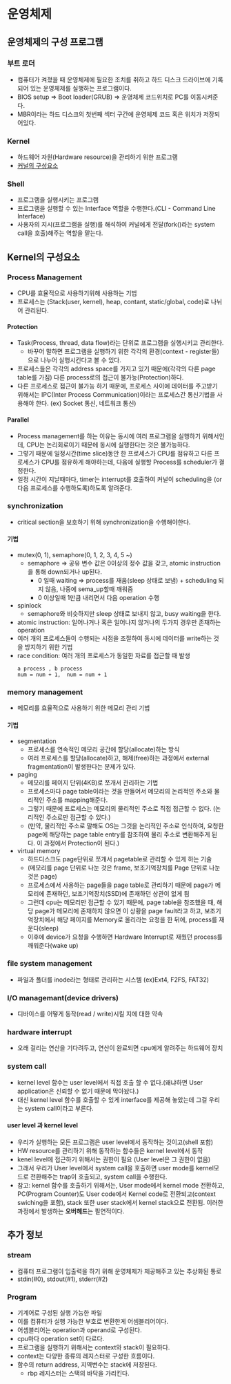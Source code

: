 # 운영체제

## 운영체제의 구성 프로그램

### 부트 로더

- 컴퓨터가 켜졌을 때 운영체제에 필요한 조치를 취하고 하드 디스크 드라이브에 기록되어 있는 운영체제를 실행하는 프로그램이다.
- BIOS setup => Boot loader(GRUB) => 운영체제 코드위치로 PC를 이동시켜준다.
- MBR이라는 하드 디스크의 첫번째 섹터 구간에 운영체제 코드 혹은 위치가 저장되어있다.

### Kernel

- 하드웨어 자원(Hardware resource)을 관리하기 위한 프로그램
- [커널의 구성요소](#kernel의-구성요소)

### Shell

- 프로그램을 실행시키는 프로그램
- 프로그램을 실행할 수 있는 Interface 역할을 수행한다.(CLI - Command Line Interface)
- 사용자의 지시(프로그램을 실행)를 해석하여 커널에게 전달(fork()라는 system call을 호출)해주는 역할을 맡는다.

## Kernel의 구성요소

### Process Management

- CPU를 효율적으로 사용하기위해 사용하는 기법
- 프로세스는 (Stack(user, kernel), heap, contant, static/global, code)로 나뉘어 관리된다.

#### Protection

- Task(Process, thread, data flow)라는 단위로 프로그램을 실행시키고 관리한다.
  - 바꾸어 말하면 프로그램을 실행하기 위한 각각의 환경(context - register들)으로 나누어 실행시킨다고 볼 수 있다.
- 프로세스들은 각각의 address space를 가지고 있기 때문에(각각의 다른 page table를 가짐) 다른 process로의 접근이 불가능(Protection)하다.
- 다른 프로세스로 접근이 불가능 하기 때문에, 프로세스 사이에 데이터를 주고받기 위해서는 IPC(Inter Process Communication)이라는 프로세스간 통신기법을 사용해야 한다. (ex) Socket 통신, 네트워크 통신)

#### Parallel

- Process management를 하는 이유는 동시에 여러 프로그램을 실행하기 위해서인데, CPU는 논리회로이기 때문에 동시에 실행한다는 것은 불가능하다.
- 그렇기 때문에 일정시간(time slice)동안 한 프로세스가 CPU를 점유하고 다른 프로세스가 CPU를 점유하게 해야하는데, 다음에 실행할 Process를 scheduler가 결정한다.
- 일정 시간이 지날때마다, timer는 interrupt를 호출하여 커널이 scheduling을 (or 다음 프로세스를 수행하도록)하도록 알려준다.

### synchronization

- critical section을 보호하기 위해 synchronization을 수행해야한다.

#### 기법

- mutex(0, 1), semaphore(0, 1, 2, 3, 4, 5 ~)
  - semaphore => 공유 변수 값은 0이상의 정수 값을 갖고, atomic instruction을 통해 down되거나 up된다.
    - 0 일때 waiting => process를 재움(sleep 상태로 보냄) + scheduling 되지 않음, 나중에 sema_up할때 깨워줌
    - 0 이상일때 1만큼 내리면서 다음 operation 수행
- spinlock
  - semaphore와 비슷하지만 sleep 상태로 보내지 않고, busy waiting을 한다.
- atomic instruction: 일어나거나 혹은 일어나지 않거나의 두가지 경우만 존재하는 operation
- 여러 개의 프로세스들이 수행되는 시점을 조절하여 동시에 데이터를 write하는 것을 방지하기 위한 기법
- race condition: 여러 개의 프로세스가 동일한 자료를 접근할 때 발생
  ```
  a process , b process
  num = num + 1,  num = num + 1
  ```

### memory management

- 메모리를 효율적으로 사용하기 위한 메모리 관리 기법

#### 기법

- segmentation
  - 프로세스를 연속적인 메모리 공간에 할당(allocate)하는 방식
  - 여러 프로세스를 할당(allocate)하고, 해제(free)하는 과정에서 external fragmentation이 발생한다는 문제가 있다.
- paging
  - 메모리를 페이지 단위(4KB)로 쪼개서 관리하는 기법
  - 프로세스마다 page table이라는 것을 만들어서 메모리의 논리적인 주소와 물리적인 주소를 mapping해준다.
  - 그렇기 때문에 프로세스는 메모리의 물리적인 주소로 직접 접근할 수 없다. (논리적인 주소로만 접근할 수 있다.)
  - (만약, 물리적인 주소로 말해도 OS는 그것을 논리적인 주소로 인식하여, 요청한 page에 해당하는 page table entry를 참조하여 물리 주소로 변환해주게 된다. 이 과정에서 Protection이 된다.)
- virtual memory
  - 하드디스크도 page단위로 쪼개서 pagetable로 관리할 수 있게 하는 기술
  - (메모리를 page 단위로 나눈 것은 frame, 보조기억장치를 Page 단위로 나눈 것은 page)
  - 프로세스에서 사용하는 page들을 page table로 관리하기 때문에 page가 메모리에 존재하던, 보조기억장치(SSD)에 존재하던 상관이 없게 됨
  - 그런데 cpu는 메모리만 접근할 수 있기 때문에, page table을 참조했을 때, 해당 page가 메모리에 존재하지 않으면 이 상황을 page fault라고 하고, 보조기억장치에서 해당 페이지를 Memory로 올리라는 요청을 한 뒤에, process를 재운다(sleep)
  - 이후에 device가 요청을 수행하면 Hardware Interrupt로 재웠던 process를 깨워준다(wake up)

### file system management

- 파일과 폴더를 inode라는 형태로 관리하는 시스템 (ex)Ext4, F2FS, FAT32)

### I/O managemant(device drivers)

- 디바이스를 어떻게 동작(read / write)시킬 지에 대한 약속

### hardware interrupt

- 오래 걸리는 연산을 기다려두고, 연산이 완료되면 cpu에게 알려주는 하드웨어 장치

### system call

- kernel level 함수는 user level에서 직접 호출 할 수 없다.(왜냐하면 User application은 신뢰할 수 없기 때문에 막아놨다.)
- 대신 kernel level 함수를 호출할 수 있게 interface를 제공해 놓았는데 그걸 우리는 system call이라고 부른다.

#### user level 과 kernel level

- 우리가 실행하는 모든 프로그램은 user level에서 동작하는 것이고(shell 포함)
- HW resource를 관리하기 위해 동작하는 함수들은 kernel level에서 동작
- kenel level에 접근하기 위해서는 권한이 필요 (User level은 그 권한이 없음)
- 그래서 우리가 User level에서 system call을 호출하면 user mode를 kernel모드로 전환해주는 trap이 호출되고, system call을 수행한다.
- 참고: kernel 함수를 호출하기 위해서는, User mode에서 kernel mode 전환하고, PC(Program Counter)도 User code에서 Kernel code로 전환되고(context swiching을 포함), stack 또한 user stack에서 kernel stack으로 전환됨. 이러한 과정에서 발생하는 **오버헤드**는 필연적이다.

## 추가 정보

### stream

- 컴퓨터 프로그램이 입출력을 하기 위해 운영체제가 제공해주고 있는 추상화된 통로
- stdin(#0), stdout(#1), stderr(#2)

### Program

- 기계어로 구성된 실행 가능한 파일
- 이를 컴퓨터가 실행 가능한 부호로 변환한게 어셈블리어이다.
- 어셈블리어는 operation과 operand로 구성된다.
- cpu마다 operation set이 다르다.
- 프로그램을 실행하기 위해서는 context와 stack이 필요하다.
- context는 다양한 종류의 레지스터로 구성한 흐름이다.
- 함수의 return address, 지역변수는 stack에 저장된다.
  - rbp 레지스터는 스택의 바닥을 가리킨다.
